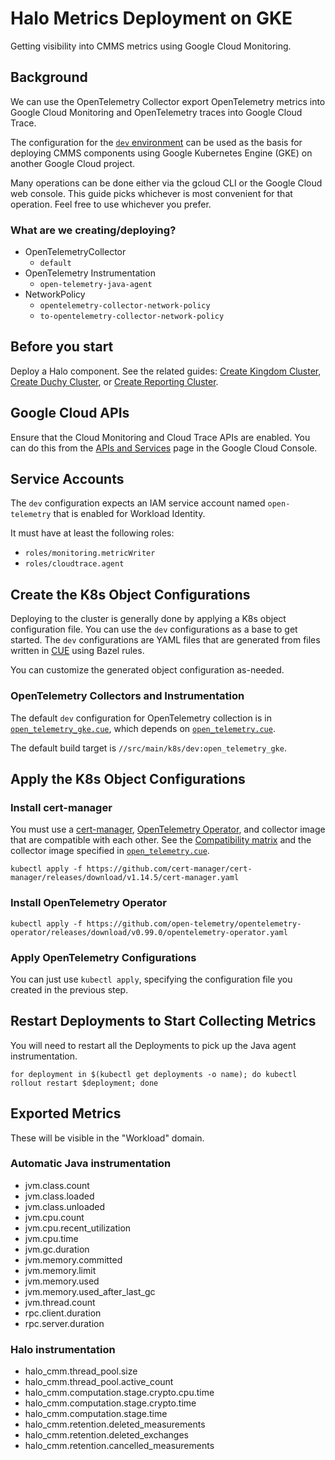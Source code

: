 # Halo Metrics Deployment on GKE

Getting visibility into CMMS metrics using Google Cloud Monitoring.

## Background

We can use the OpenTelemetry Collector export OpenTelemetry metrics into Google
Cloud Monitoring and OpenTelemetry traces into Google Cloud Trace.

The configuration for the [`dev` environment](../../src/main/k8s/dev) can be
used as the basis for deploying CMMS components using Google Kubernetes Engine
(GKE) on another Google Cloud project.

Many operations can be done either via the gcloud CLI or the Google Cloud web
console. This guide picks whichever is most convenient for that operation. Feel
free to use whichever you prefer.

### What are we creating/deploying?

*   OpenTelemetryCollector
    *   `default`
*   OpenTelemetry Instrumentation
    *   `open-telemetry-java-agent`
*   NetworkPolicy
    *   `opentelemetry-collector-network-policy`
    *   `to-opentelemetry-collector-network-policy`

## Before you start

Deploy a Halo component. See the related guides:
[Create Kingdom Cluster](kingdom-deployment.md),
[Create Duchy Cluster](duchy-deployment.md), or
[Create Reporting Cluster](reporting-server-v2-deployment.md).

## Google Cloud APIs

Ensure that the Cloud Monitoring and Cloud Trace APIs are enabled. You can do
this from the [APIs and Services](https://console.cloud.google.com/apis) page in
the Google Cloud Console.

## Service Accounts

The `dev` configuration expects an IAM service account named `open-telemetry`
that is enabled for Workload Identity.

It must have at least the following roles:

*   `roles/monitoring.metricWriter`
*   `roles/cloudtrace.agent`

## Create the K8s Object Configurations

Deploying to the cluster is generally done by applying a K8s object
configuration file. You can use the `dev` configurations as a base to get
started. The `dev` configurations are YAML files that are generated from files
written in [CUE](https://cuelang.org/) using Bazel rules.

You can customize the generated object configuration as-needed.

### OpenTelemetry Collectors and Instrumentation

The default `dev` configuration for OpenTelemetry collection is in
[`open_telemetry_gke.cue`](../../src/main/k8s/dev/open_telemetry_gke.cue), which
depends on [`open_telemetry.cue`](../../src/main/k8s/open_telemetry.cue).

The default build target is `//src/main/k8s/dev:open_telemetry_gke`.

## Apply the K8s Object Configurations

### Install cert-manager

You must use a [cert-manager](https://github.com/cert-manager/cert-manager/),
[OpenTelemetry Operator](https://github.com/open-telemetry/opentelemetry-operator/),
and collector image that are compatible with each other. See the
[Compatibility matrix](https://github.com/open-telemetry/opentelemetry-operator#compatibility-matrix)
and the collector image specified in
[`open_telemetry.cue`](../../src/main/k8s/open_telemetry.cue).

```shell
kubectl apply -f https://github.com/cert-manager/cert-manager/releases/download/v1.14.5/cert-manager.yaml
```

### Install OpenTelemetry Operator

```shell
kubectl apply -f https://github.com/open-telemetry/opentelemetry-operator/releases/download/v0.99.0/opentelemetry-operator.yaml
```

### Apply OpenTelemetry Configurations

You can just use `kubectl apply`, specifying the configuration file you created
in the previous step.

## Restart Deployments to Start Collecting Metrics

You will need to restart all the Deployments to pick up the Java agent
instrumentation.

```shell
for deployment in $(kubectl get deployments -o name); do kubectl rollout restart $deployment; done
```

## Exported Metrics

These will be visible in the "Workload" domain.

### Automatic Java instrumentation

*   jvm.class.count
*   jvm.class.loaded
*   jvm.class.unloaded
*   jvm.cpu.count
*   jvm.cpu.recent_utilization
*   jvm.cpu.time
*   jvm.gc.duration
*   jvm.memory.committed
*   jvm.memory.limit
*   jvm.memory.used
*   jvm.memory.used_after_last_gc
*   jvm.thread.count
*   rpc.client.duration
*   rpc.server.duration

### Halo instrumentation

*   halo_cmm.thread_pool.size
*   halo_cmm.thread_pool.active_count
*   halo_cmm.computation.stage.crypto.cpu.time
*   halo_cmm.computation.stage.crypto.time
*   halo_cmm.computation.stage.time
*   halo_cmm.retention.deleted_measurements
*   halo_cmm.retention.deleted_exchanges
*   halo_cmm.retention.cancelled_measurements
